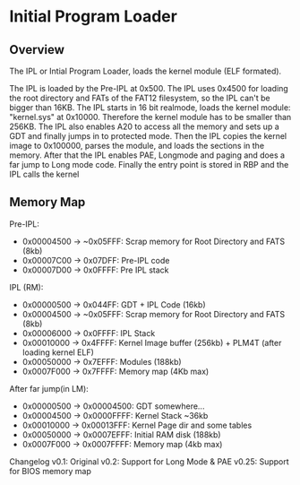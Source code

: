Initial Program Loader
======================
Overview
--------
The IPL or Intial Program Loader, loads the kernel module (ELF formated).

The IPL is loaded by the Pre-IPL at 0x500. The IPL uses 0x4500 for loading the root directory and FATs of the FAT12 filesystem, so the IPL can't be bigger than 16KB. The IPL starts in 16 bit realmode, loads the kernel module: "kernel.sys" at 0x10000. Therefore the kernel module has to be smaller than 256KB. The IPL also enables A20 to access all the memory and sets up a GDT and finally jumps in to protected mode. Then the IPL copies the kernel image to 0x100000, parses the module, and loads the sections in the memory. After that the IPL enables PAE, Longmode and paging and does a far jump to Long mode code. Finally the entry point is stored in RBP and the IPL calls the kernel

Memory Map
----------
Pre-IPL:
* 0x00004500 -> ~0x05FFF:    	Scrap memory for Root Directory and FATS (8kb)
* 0x00007C00 ->  0x07DFF:    	Pre-IPL code
* 0x00007D00 ->  0x0FFFF:    	Pre IPL stack

IPL (RM):
* 0x00000500 ->  0x044FF:    	GDT + IPL Code (16kb)
* 0x00004500 -> ~0x05FFF:    	Scrap memory for Root Directory and FATS (8kb)
* 0x00006000 ->  0x0FFFF:    	IPL Stack
* 0x00010000 ->  0x4FFFF:    	Kernel Image buffer (256kb) + PLM4T (after loading kernel ELF)
* 0x00050000 ->  0x7EFFF:   	Modules (188kb)
* 0x0007F000 ->  0x7FFFF:	Memory map (4Kb max)

After far jump(in LM):
* 0x00000500 -> 0x00004500:   	GDT somewhere...
* 0x00004500 -> 0x0000FFFF:  	Kernel Stack ~36kb
* 0x00010000 -> 0x00013FFF:   	Kernel Page dir and some tables
* 0x00050000 -> 0x0007EFFF:	Initial RAM disk (188kb)
* 0x0007F000 -> 0x0007FFFF:	Memory map (4kb max)


Changelog
v0.1: Original
v0.2: Support for Long Mode & PAE
v0.25: Support for BIOS memory map
